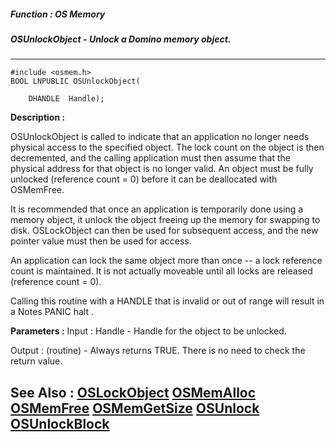 ##### Function : OS Memory
##### OSUnlockObject - Unlock a Domino memory object.
---
```
#include <osmem.h>
BOOL LNPUBLIC OSUnlockObject(

	DHANDLE  Handle);
```
**Description :**

OSUnlockObject is called to indicate that an application no longer needs 
physical access to the specified object.  The lock count on the object is then 
decremented, and the calling application must then assume that the physical 
address for that object is no longer valid.  An object must be fully unlocked 
(reference count = 0) before it can be deallocated with OSMemFree.

It is recommended that once an application is temporarily done using a memory 
object, it unlock the object freeing up the memory for swapping to disk. 
OSLockObject can then be used for subsequent access, and the new pointer value 
must then be used for access.

An application can lock the same object more than once -- a lock reference 
count is maintained.  It is not actually moveable until all locks are released 
(reference count = 0).

Calling this routine with a HANDLE that is invalid or out of range will result 
in a Notes PANIC halt .

**Parameters :**
Input :
Handle  -  Handle for the  object to be unlocked.

Output :
(routine)  -   Always returns TRUE.  There is no need to check the return value.



**See Also :**
[OSLockObject](/domino-c-api-docs/reference/Func/OSLockObject)
[OSMemAlloc](/domino-c-api-docs/reference/Func/OSMemAlloc)
[OSMemFree](/domino-c-api-docs/reference/Func/OSMemFree)
[OSMemGetSize](/domino-c-api-docs/reference/Func/OSMemGetSize)
[OSUnlock](/domino-c-api-docs/reference/Func/OSUnlock)
[OSUnlockBlock](/domino-c-api-docs/reference/Func/OSUnlockBlock)
---
